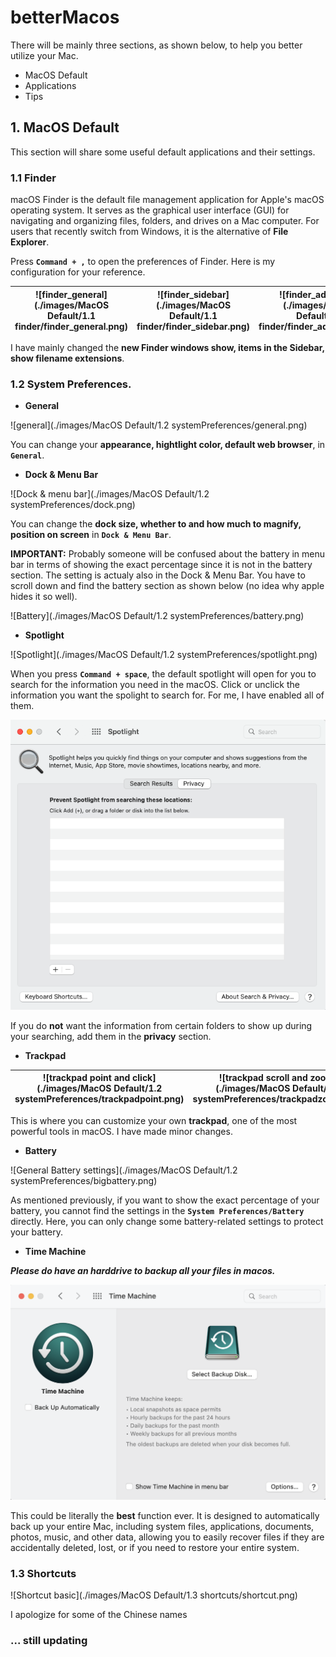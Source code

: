 # betterMacos
There will be mainly three sections, as shown below, to help you better utilize your Mac.

- MacOS Default
- Applications
- Tips

## 1. MacOS Default

This section will share some useful default applications and their settings.

### 1.1 Finder

macOS Finder is the default file management application for Apple's macOS operating system. It serves as the graphical user interface (GUI) for navigating and organizing files, folders, and drives on a Mac computer. For users that recently switch from Windows, it is the alternative of **File Explorer**. 

Press **``Command + ,``** to open the preferences of Finder. Here is my configuration for your reference. 

| ![finder_general](./images/MacOS Default/1.1 finder/finder_general.png) | ![finder_sidebar](./images/MacOS Default/1.1 finder/finder_sidebar.png) | ![finder_advanced](./images/MacOS Default/1.1 finder/finder_advanced.png) |
| ------------------------------------------------------------ | ------------------------------------------------------------ | ------------------------------------------------------------ |



I have mainly changed the **new Finder windows show, items in the Sidebar, show filename extensions**. 

### 1.2 System Preferences. 

- **General**

![general](./images/MacOS Default/1.2 systemPreferences/general.png)

You can change your **appearance, hightlight color, default web browser**,  in **``General``**. 

- **Dock & Menu Bar**

![Dock & menu bar](./images/MacOS Default/1.2 systemPreferences/dock.png)

You can change the **dock size, whether to and how much to magnify, position on screen** in **``Dock & Menu Bar``**. 

**IMPORTANT:** Probably someone will be confused about the battery in menu bar in terms of showing the exact percentage since it is not in the battery section. The setting is actualy also in the Dock & Menu Bar. You have to scroll down and find the battery section as shown below (no idea why apple hides it so well). 

![Battery](./images/MacOS Default/1.2 systemPreferences/battery.png)



- **Spotlight**

![Spotlight](./images/MacOS Default/1.2 systemPreferences/spotlight.png)

When you press **``Command + space``**, the default spotlight will open for you to search for the information you need in the macOS. Click or unclick the information you want the spolight to search for. For me, I have enabled all of them. 

![Spotlight privacy](./images/systemPreferences/spotlightprivacy.png)

If you do **not** want the information from certain folders to show up during your searching, add them in the **privacy** section. 

- **Trackpad**

| ![trackpad point and click](./images/MacOS Default/1.2 systemPreferences/trackpadpoint.png) | ![trackpad scroll and zoom](./images/MacOS Default/1.2 systemPreferences/trackpadzoom.png) | ![trackpad more gestures](./images/MacOS Default/1.2 systemPreferences/trackpadmore.png) |
| ------------------------------------------------------------ | ------------------------------------------------------------ | ------------------------------------------------------------ |

This is where you can customize your own **trackpad**, one of the most powerful tools in macOS. I have made minor changes. 

- **Battery**

![General Battery settings](./images/MacOS Default/1.2 systemPreferences/bigbattery.png)

As mentioned previously, if you want to show the exact percentage of your battery, you cannot find the settings in the **``System Preferences/Battery``** directly. Here, you can only change some battery-related settings to protect your battery. 

- **Time Machine**

***Please do have an harddrive to backup all your files in macos.*** 

<img src="./images/MacOS Default/1.2 systemPreferences/timemachine.png" alt="Time machine" style="zoom:50%;" />

This could be literally the **best** function ever. It is designed to automatically back up your entire Mac, including system files, applications, documents, photos, music, and other data, allowing you to easily recover files if they are accidentally deleted, lost, or if you need to restore your entire system.

### 1.3 Shortcuts

![Shortcut basic](./images/MacOS Default/1.3 shortcuts/shortcut.png)

I apologize for some of the Chinese names

### ... still updating
